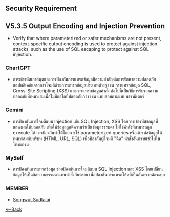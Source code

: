 ## Security Requirement

## V5.3.5 Output Encoding and Injection Prevention
- Verify that where parameterized or safer mechanisms are not present, 
context-specific output encoding is used to protect against injection attacks, 
such as the use of SQL escaping to protect against SQL injection. 

### ChartGPT  
- การเข้ารหัสเอาต์พุตและการป้องกันการแทรกข้อมูลมีความสำคัญต่อการรักษาความปลอดภัยแอปพลิเคชันจากการโจมตีด้วยการแทรกข้อมูลประเภทต่างๆ เช่น การแทรกข้อมูล SQL, Cross-Site Scripting (XSS) และการแทรกข้อมูลคำสั่ง ต่อไปนี้เป็นวิธีการรับรองความปลอดภัยที่เหมาะสมเมื่อไม่มีกลไกที่ปลอดภัยกว่า เช่น แบบสอบถามแบบพารามิเตอร์
### Gemini
- การป้องกันการโจมตีแบบ Injection เช่น SQL Injection, XSS โดยการเข้ารหัสข้อมูลที่แสดงผลให้ปลอดภัย เพื่อให้ข้อมูลถูกตีความว่าเป็นข้อมูลธรรมดา ไม่ใช่คำสั่งที่สามารถถูก execute ได้ การป้องกันทำได้โดยการใช้ parameterized queries หรือเข้ารหัสข้อมูลให้เหมาะสมกับบริบท (HTML, URL, SQL) เพื่อป้องกันผู้โจมตี "ฉีด" คำสั่งอันตรายเข้าไปในโปรแกรม

### MySelf
- การป้องกันการแทรกข้อมูล ช่วยป้องกันการโจมตีแบบ SQL Injection และ XSS โดยเปลี่ยนข้อมูลให้เป็นข้อความธรรมดาแทนคำสั่งอันตราย เพื่อป้องกันการแทรกโค้ดที่เป็นอันตรายต่อระบบ

### MEMBER

- [Songwut Sudtalai]()

[<--Back](README.md)
